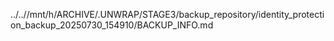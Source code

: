 ../..//mnt/h/ARCHIVE/.UNWRAP/STAGE3/backup_repository/identity_protection_backup_20250730_154910/BACKUP_INFO.md